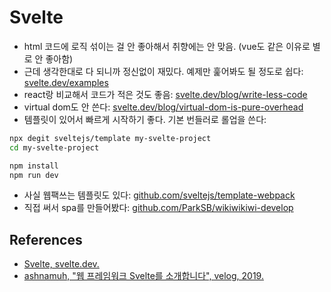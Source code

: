 # Svelte

* html 코드에 로직 섞이는 걸 안 좋아해서 취향에는 안 맞음. (vue도 같은 이유로 별로 안 좋아함)
* 근데 생각한대로 다 되니까 정신없이 재밌다. 예제만 훑어봐도 될 정도로 쉽다: [svelte.dev/examples](https://svelte.dev/examples)
* react랑 비교해서 코드가 적은 것도 좋음: [svelte.dev/blog/write-less-code](https://svelte.dev/blog/write-less-code)
* virtual dom도 안 쓴다: [svelte.dev/blog/virtual-dom-is-pure-overhead](https://svelte.dev/blog/virtual-dom-is-pure-overhead)
* 템플릿이 있어서 빠르게 시작하기 좋다. 기본 번들러로 롤업을 쓴다:

```bash
npx degit sveltejs/template my-svelte-project
cd my-svelte-project

npm install
npm run dev
```

* 사실 웹팩쓰는 템플릿도 있다: [github.com/sveltejs/template-webpack](https://github.com/sveltejs/template-webpack)
* 직접 써서 spa를 만들어봤다: [github.com/ParkSB/wikiwikiwi-develop](https://github.com/ParkSB/wikiwikiwi-develop)

## References

* [Svelte, svelte.dev.](https://svelte.dev/)
* [ashnamuh, "웹 프레임워크 Svelte를 소개합니다", velog, 2019.](https://velog.io/@ashnamuh/웹-프레임워크-Svelte를-소개합니다.-uejz0yuff5)
